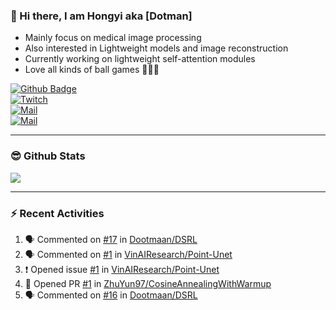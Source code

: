
### 👋 Hi there, I am Hongyi aka [Dotman]

- Mainly focus on medical image processing
- Also interested in Lightweight models and image reconstruction
- Currently working on lightweight self-attention modules
- Love all kinds of ball games 🏸🎾🏓


[![Github Badge](https://img.shields.io/github/followers/Dootmaan?style=social)](https://github.com/Dootmaan)  
[![Twitch](https://img.shields.io/twitch/status/dootmaan?style=social)](https://www.twitch.tv/dootmaan)  
[![Mail](https://img.shields.io/badge/-Work:whongyi@zju.edu.cn-ffffff?style=flat&logo=Gmail&logoColor=blue&link=mailto:whongyi@zju.edu.cn)](mailto:whongyi@zju.edu.cn)  
[![Mail](https://img.shields.io/badge/-Gmail:njdswhy@gmail.com-c14438?style=flat&logo=Gmail&logoColor=white&link=mailto:njdswhy@gmail.com)](mailto:njdswhy@gmail.com)  



---

### 😎 Github Stats

<img align="bottom" src="https://github-readme-stats.vercel.app/api?username=Dootmaan&show_icons=true&icon_color=CE1D2D&text_color=718096&bg_color=000000&hide_title=true&theme=radical" />


---

### ⚡ Recent Activities

<!--START_SECTION:activity-->
1. 🗣 Commented on [#17](https://github.com/Dootmaan/DSRL/issues/17) in [Dootmaan/DSRL](https://github.com/Dootmaan/DSRL)
2. 🗣 Commented on [#1](https://github.com/VinAIResearch/Point-Unet/issues/1) in [VinAIResearch/Point-Unet](https://github.com/VinAIResearch/Point-Unet)
3. ❗️ Opened issue [#1](https://github.com/VinAIResearch/Point-Unet/issues/1) in [VinAIResearch/Point-Unet](https://github.com/VinAIResearch/Point-Unet)
4. 💪 Opened PR [#1](https://github.com/ZhuYun97/CosineAnnealingWithWarmup/pull/1) in [ZhuYun97/CosineAnnealingWithWarmup](https://github.com/ZhuYun97/CosineAnnealingWithWarmup)
5. 🗣 Commented on [#16](https://github.com/Dootmaan/DSRL/issues/16) in [Dootmaan/DSRL](https://github.com/Dootmaan/DSRL)
<!--END_SECTION:activity-->



<!--
**Dootmaan/Dootmaan** is a ✨ _special_ ✨ repository because its `README.md` (this file) appears on your GitHub profile.

Here are some ideas to get you started:

- 🔭 I’m currently working on ...
- 🌱 I’m currently learning ...
- 👯 I’m looking to collaborate on ...
- 🤔 I’m looking for help with ...
- 💬 Ask me about ...
- 📫 How to reach me: ...
- 😄 Pronouns: ...
- ⚡ Fun fact: ...
-->
